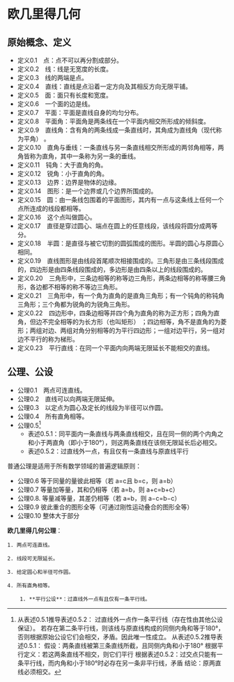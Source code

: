 # 欧几里得几何

## 原始概念、定义

- 定义0.1　点：点不可以再分割成部分。
- 定义0.2　线：线是无宽度的长度。
- 定义0.3　线的两端是点。
- 定义0.4　直线：直线是点沿着一定方向及其相反方向无限平铺。
- 定义0.5　面：面只有长度和宽度。
- 定义0.6　一个面的边是线。
- 定义0.7　平面：平面是直线自身的均匀分布。
- 定义0.8　平面角：平面角是两条线在一个平面内相交所形成的倾斜度。
- 定义0.9　直线角：含有角的两条线成一条直线时，其角成为直线角（现代称为平角） 。
- 定义0.10　直角与垂线：一条直线与另一条直线相交所形成的两邻角相等，两角皆称为直角，其中一条称为另一条的垂线。
- 定义0.11　钝角：大于直角的角。
- 定义0.12　锐角：小于直角的角。
- 定义0.13　边界：边界是物体的边缘。
- 定义0.14　图形：是一个边界或几个边界所围成的。
- 定义0.15　圆：由一条线包围着的平面图形，其内有一点与这条线上任何一个点所连成的线段都相等。
- 定义0.16　这个点叫做圆心。
- 定义0.17　直径是穿过圆心、端点在圆上的任意线段，该线段将圆分成两等分。
- 定义0.18　半圆：是直径与被它切割的圆弧围成的图形。半圆的圆心与原圆心相同。
- 定义0.19　直线图形是由线段首尾顺次相接围成的。三角形是由三条线段围成的，四边形是由四条线段围成的，多边形是由四条以上的线段围成的。
- 定义0.20　三角形中，三条边相等的称等边三角形，两条边相等的称等腰三角形，各边都不相等的称不等边三角形。
- 定义0.21　三角形中，有一个角为直角的是直角三角形；有一个钝角的称钝角三角形；三个角都为锐角的为锐角三角形。
- 定义0.22　四边形中，四条边相等并四个角为直角的称为正方形；四角为直角，但边不完全相等的为长方形（也叫矩形） ；四边相等，角不是直角的为菱形；两组对边、两组对角分别相等的为平行四边形；一组对边平行，另一组对边不平行的称为梯形。
- 定义0.23　平行直线：在同一个平面内向两端无限延长不能相交的直线。

## 公理、公设

- 公理0.1　两点可连直线。
- 公理0.2　直线可以向两端无限延伸。
- 公理0.3　以定点为圆心及定长的线段为半径可以作圆。
- 公理0.4　所有直角相等。
- 公理0.5[^1]
    - 表述0.5.1：同平面内一条直线与两条直线相交，且在同一侧的两个内角之和小于两直角（即小于180°），则这两条直线在该侧无限延长后必相交。
    - 表述0.5.2：过直线外一点，有且仅有一条直线与原直线平行

普通公理是适用于所有数学领域的普遍逻辑原则：

- 公理0.6 等于同量的量彼此相等（若 a=c且 b=c，则 a=b）
- 公理0.7 等量加等量，其和仍相等（若 a=b，则 a+c=b+c）
- 公理0.8. 等量减等量，其差仍相等（若 a=b，则 a−c=b−c）
- 公理0.9 彼此重合的图形全等（可通过刚性运动叠合的图形全等）
- 公理0.10 整体大于部分

**欧几里得几何公理**：
    
	1. 两点可连直线。
        
    2. 线段可无限延长。
        
    3. 给定圆心和半径可作圆。
        
    4. 所有直角相等。
        
	    1. **平行公设**：过直线外一点有且仅有一条平行线。
		

[^1]: 从表述0.5.1推导表述0.5.2：
        过直线外一点作一条平行线（存在性由其他公设保证）。
        若存在第二条平行线，则该线与原直线构成的同侧内角和等于180°，否则根据原始公设它们会相交，矛盾。因此唯一性成立。
    从表述0.5.2推导表述0.5.1：
        假设：两条直线被第三条直线所截，且同侧内角和小于180°
        根据平行定义：若这两条直线不相交，则它们平行
        根据表述0.5.2：过交点只能有一条平行线，而内角和小于180°时必存在另一条非平行线，矛盾
        结论：原两直线必须相交。

